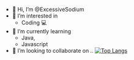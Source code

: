 - 👋 Hi, I’m @ExcessiveSodium
- 👀 I’m interested in 
  - Coding 💻
- 🌱 I’m currently learning 
  - Java,
  - Javascript
- 💞️ I’m looking to collaborate on ..
 [![Top Langs](https://github-readme-stats.vercel.app/api/top-langs/?username=ExcessiveSodium&layout=compact)](https://github.com/ExcessiveSodium/ExcessiveSodium)

